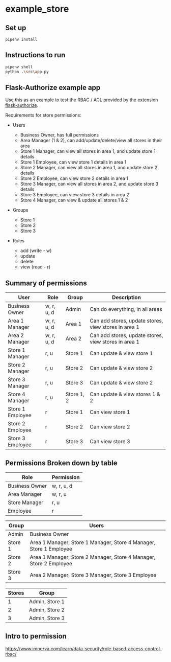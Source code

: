 # example_store

## Set up

```
pipenv install
```

## Instructions to run

```bash
pipenv shell
python .\src\app.py
```

## Flask-Authorize example app

Use this as an example to test the RBAC / ACL provided by the extension [flask-authorize](https://github.com/bprinty/Flask-Authorize).

Requirements for store permissions:

- Users
    - Business Owner, has full permissions
    - Area Manager (1 & 2), can add/update/delete/view all stores in their area
    - Store 1 Manager, can view all stores in area 1, and update store 1 details
    - Store 1 Employee, can view store 1 details in area 1
    - Store 2 Manager, can view all stores in area 1, and update store 2 details
    - Store 2 Employee, can view store 2 details in area 1
    - Store 3 Manager, can view all stores in area 2, and update store 3 details
    - Store 3 Employee, can view store 3 details in area 2
    - Store 4 Manager, can view & update all stores 1 & 2

- Groups
    - Store 1
    - Store 2
    - Store 3

- Roles
    - add (write - w)
    - update
    - delete
    - view (read - r)

## Summary of permissions

| User             | Role       | Group      | Description                                          |
| ---------------- | ---------- | ---------- | ---------------------------------------------------- |
| Business Owner   | w, r, u, d | Admin      | Can do everything, in all areas                      |
| Area 1 Manager   | w, r, u, d | Area 1     | Can add stores, update stores, view stores in area 1 |
| Area 2 Manager   | w, r, u, d | Area 2     | Can add stores, update stores, view stores in area 1 |
| Store 1 Manager  | r, u       | Store 1    | Can update & view store 1                            |
| Store 2 Manager  | r, u       | Store 2    | Can update & view store 2                            |
| Store 3 Manager  | r, u       | Store 3    | Can update & view store 2                            |
| Store 4 Manager  | r, u       | Store 1, 2 | Can update & view stores 1 & 2                       |
| Store 1 Employee | r          | Store 1    | Can view store 1                                     |
| Store 2 Employee | r          | Store 2    | Can view store 2                                     |
| Store 3 Employee | r          | Store 3    | Can view store 3                                     |

## Permissions Broken down by table

| Role           | Permission |
| -------------- | ---------- |
| Business Owner | w, r, u, d |
| Area Manager   | w, r, u    |
| Store Manager  | r, u       |
| Employee       | r          |

| Group   | Users                                                              |
| ------- | ------------------------------------------------------------------ |
| Admin   | Business Owner                                                     |
| Store 1 | Area 1 Manager, Store 1 Manager, Store 4 Manager, Store 1 Employee |
| Store 2 | Area 1 Manager, Store 2 Manager, Store 4 Manager, Store 2 Employee |
| Store 3 | Area 2 Manager, Store 3 Manager, Store 3 Employee                  |

| Stores | Group          |
| ------ | -------------- |
| 1      | Admin, Store 1 |
| 2      | Admin, Store 2 |
| 3      | Admin, Store 3 |


## Intro to permission

https://www.imperva.com/learn/data-security/role-based-access-control-rbac/